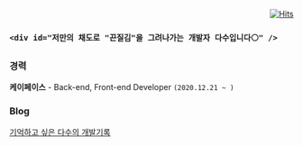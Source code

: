 <div align=right>
  
  [![Hits](https://hits.seeyoufarm.com/api/count/incr/badge.svg?url=https%3A%2F%2Fgithub.com%2Fminji7574%2Fhit-counter&count_bg=%2379C83D&title_bg=%23555555&icon=&icon_color=%23E7E7E7&title=hits&edge_flat=false)](https://hits.seeyoufarm.com)                       
</div>

### `<div id="저만의 채도로 "끈질김"을 그려나가는 개발자 다수입니다⚪️" />`

### 경력
 **케이페이스** - Back-end, Front-end Developer `(2020.12.21 ~ )`

### Blog
 <a href="https://velog.io/@dasu" target="_blank">기억하고 싶은 다수의 개발기록</a>
<br/>

<!-- |Github Stats | Most used language |
|-|-|
[![Anurag's github stats](https://github-readme-stats.vercel.app/api?username=minji7574)](https://github.com/anuraghazra/github-readme-stats) | ![Top Langs](https://github-readme-stats.vercel.app/api/top-langs/?username=minji7574)
 -->
<!--
**minji7574/minji7574** is a ✨ _special_ ✨ repository because its `README.md` (this file) appears on your GitHub profile.

Here are some ideas to get you started:

- 🔭 I’m currently working on ...
- 🌱 I’m currently learning ...
- 👯 I’m looking to collaborate on ...
- 🤔 I’m looking for help with ...
- 💬 Ask me about ...
- 📫 How to reach me: ...
- 😄 Pronouns: ...
- ⚡ Fun fact: ...
-->
